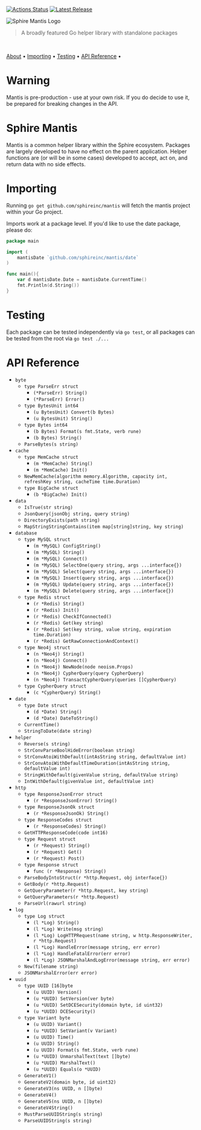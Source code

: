 [![Actions Status](https://github.com/sphireinc/mantis/workflows/Build%20and%20Test/badge.svg)](https://github.com/sphireinc/mantis/actions)
[![Latest Release](https://img.shields.io/badge/Latest%20Release-v1.1.4-blue)](https://github.com/sphireinc/Mantis/releases/latest)

<p>
    <img src="https://raw.githubusercontent.com/sphireinc/Mantis/master/_logo/mantis_logo.png" alt="Sphire Mantis Logo"/>
</p>

> A broadly featured Go helper library with standalone packages

<p>
  <a target="_blank" href="https://github.com/sphireinc/Mantis/tree/master/byte"><img src="https://img.shields.io/badge/Bytes-brightgreen" alt=""/></a>&nbsp;
  <a target="_blank" href="https://github.com/sphireinc/Mantis/tree/master/cache"><img src="https://img.shields.io/badge/Cache-blue" alt=""/></a>&nbsp;
  <a target="_blank" href="https://github.com/sphireinc/Mantis/tree/master/data"><img src="https://img.shields.io/badge/Data-orangered" alt=""/></a>&nbsp;
  <a target="_blank" href="https://github.com/sphireinc/Mantis/tree/master/database"><img src="https://img.shields.io/badge/Database-violet" alt=""/></a>&nbsp;
  <a target="_blank" href="https://github.com/sphireinc/Mantis/tree/master/date"><img src="https://img.shields.io/badge/Date-informational" alt=""/></a>&nbsp;
  <a target="_blank" href="https://github.com/sphireinc/Mantis/tree/master/helper"><img src="https://img.shields.io/badge/Helper-important" alt=""/></a>&nbsp;
  <a target="_blank" href="https://github.com/sphireinc/Mantis/tree/master/http"><img src="https://img.shields.io/badge/HTTP-critical" alt=""/></a>&nbsp;
  <a target="_blank" href="https://github.com/sphireinc/Mantis/tree/master/log"><img src="https://img.shields.io/badge/Log-blue" alt=""/></a>&nbsp;
  <a target="_blank" href="https://github.com/sphireinc/Mantis/tree/master/uuid"><img src="https://img.shields.io/badge/UUID-lightgrey" alt=""/></a>&nbsp;
</p>

<p>
  <a href="#sphire-mantis">About</a> •
  <a href="#importing">Importing</a> •
  <a href="#testing">Testing</a> •
  <a href="#api-reference">API Reference</a> •
</p>

# Warning

Mantis is pre-production - use at your own risk. If you do decide to use it, be prepared for breaking changes in the API.

# Sphire Mantis

Mantis is a common helper library within the Sphire ecosystem. Packages are largely developed 
to have no effect on the parent application. Helper functions are (or will be in some cases) 
developed to accept, act on, and return data with no side effects.

# Importing

Running `go get github.com/sphireinc/mantis` will fetch the mantis project within your Go project.

Imports work at a package level. If you'd like to use the date package, please do:

```go
package main 

import (
	mantisDate `github.com/sphireinc/mantis/date`
)

func main(){ 
	var d mantisDate.Date = mantisDate.CurrentTime()
	fmt.Println(d.String())
}
```

# Testing

Each package can be tested independently via `go test`, or all packages can be tested from 
the root via `go test ./...`

# API Reference

* `byte`
  * `type ParseErr struct`
    * `(*ParseErr) String()`
    * `(*ParseErr) Error()`
  * `type BytesUnit int64`
    * `(u BytesUnit) Convert(b Bytes)`
    * `(u BytesUnit) String()`
  * `type Bytes int64`
    * `(b Bytes) Format(s fmt.State, verb rune)`
    * `(b Bytes) String()`
  * `ParseBytes(s string)`
* `cache`
  * `type MemCache struct`
    * `(m *MemCache) String()`
    * `(m *MemCache) Init()`
  * `NewMemCache(algorithm memory.Algorithm, capacity int, refreshKey string, cacheTime time.Duration)`
  * `type BigCache struct`
    * `(b *BigCache) Init()`
* `data`
  * `IsTrue(str string)`
  * `JsonQuery(jsonObj string, query string)`
  * `DirectoryExists(path string)`
  * `MapStringStringContains(item map[string]string, key string)`
* `database`
  * `type MySQL struct`
    * `(m *MySQL) ConfigString()`
    * `(m *MySQL) String()`
    * `(m *MySQL) Connect()`
    * `(m *MySQL) SelectOne(query string, args ...interface{})`
    * `(m *MySQL) Select(query string, args ...interface{})`
    * `(m *MySQL) Insert(query string, args ...interface{})`
    * `(m *MySQL) Update(query string, args ...interface{})`
    * `(m *MySQL) Delete(query string, args ...interface{})`
  * `type Redis struct`
    * `(r *Redis) String()`
    * `(r *Redis) Init()`
    * `(r *Redis) CheckIfConnected()`
    * `(r *Redis) Get(key string)`
    * `(r *Redis) Set(key string, value string, expiration time.Duration)`
    * `(r *Redis) GetRawConnectionAndContext()`
  * `type Neo4j struct`
    * `(n *Neo4j) String()`
    * `(n *Neo4j) Connect()`
    * `(n *Neo4j) NewNode(node neoism.Props)`
    * `(n *Neo4j) CypherQuery(query CypherQuery)`
    * `(n *Neo4j) TransactCypherQuery(queries []CypherQuery)`
  * `type CypherQuery struct`
    * `(c *CypherQuery) String()`
* `date`
  * `type Date struct`
    * `(d *Date) String()`
    * `(d *Date) DateToString()`
  * `CurrentTime()`
  * `StringToDate(date string)`
* `helper`
  * `Reverse(s string)`
  * `StrConvParseBoolHideError(boolean string)`
  * `StrConvAtoiWithDefault(intAsString string, defaultValue int)`
  * `StrConvAtoiWithDefaultTimeDuration(intAsString string, defaultValue int)`
  * `StringWithDefault(givenValue string, defaultValue string)`
  * `IntWithDefault(givenValue int, defaultValue int)`
* `http`
  * `type ResponseJsonError struct`
    * `(r *ResponseJsonError) String()`
  * `type ResponseJsonOk struct`
    * `(r *ResponseJsonOk) String()`
  * `type ResponseCodes struct`
    * `(r *ResponseCodes) String()`
  * `GetHTTPResponseCode(code int16)`
  * `type Request struct`
    * `(r *Request) String()`
    * `(r *Request) Get()`
    * `(r *Request) Post()`
  * `type Response struct`
    * `func (r *Response) String()`
  * `ParseBodyIntoStruct(r *http.Request, obj interface{})`
  * `GetBody(r *http.Request)`
  * `GetQueryParameter(r *http.Request, key string)`
  * `GetQueryParameters(r *http.Request)`
  * `ParseUrl(rawurl string)`
* `log`
  * `type Log struct`
    * `(l *Log) String()`
    * `(l *Log) Write(msg string)`
    * `(l *Log) LogHTTPRequest(name string, w http.ResponseWriter, r *http.Request)`
    * `(l *Log) HandleError(message string, err error)`
    * `(l *Log) HandleFatalError(err error)`
    * `(l *Log) JSONMarshalAndLogError(message string, err error)`
  * `New(filename string)`
  * `JSONMarshalError(err error)`
* `uuid`
  * `type UUID [16]byte`
    * `(u UUID) Version()`
    * `(u *UUID) SetVersion(ver byte)`
    * `(u *UUID) SetDCESecurity(domain byte, id uint32)`
    * `(u *UUID) DCESecurity()`
  * `type Variant byte`
    * `(u UUID) Variant()`
    * `(u *UUID) SetVariant(v Variant)`
    * `(u UUID) Time()`
    * `(u UUID) String()`
    * `(u UUID) Format(s fmt.State, verb rune)`
    * `(u *UUID) UnmarshalText(text []byte)`
    * `(u *UUID) MarshalText()`
    * `(u *UUID) Equals(o *UUID)`
  * `GenerateV1()`
  * `GenerateV2(domain byte, id uint32)`
  * `GenerateV3(ns UUID, n []byte)`
  * `GenerateV4()`
  * `GenerateV5(ns UUID, n []byte)`
  * `GenerateV4String()`
  * `MustParseUUIDString(s string)`
  * `ParseUUIDString(s string)`